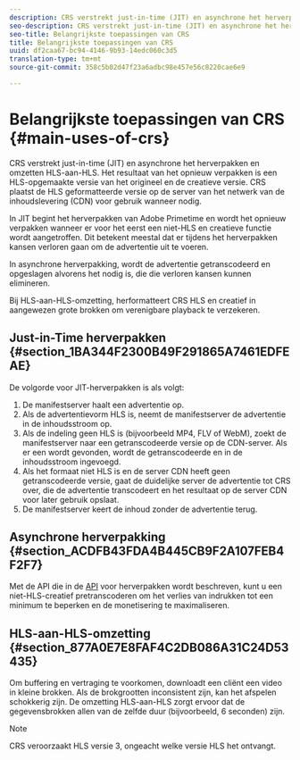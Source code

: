 ```yaml
---
description: CRS verstrekt just-in-time (JIT) en asynchrone het herverpakken en omzetten HLS-aan-HLS. Het resultaat van het opnieuw verpakken is een HLS-opgemaakte versie van het origineel en de creatieve versie. CRS plaatst de HLS geformatteerde versie op de server van het netwerk van de inhoudslevering (CDN) voor gebruik wanneer nodig.
seo-description: CRS verstrekt just-in-time (JIT) en asynchrone het herverpakken en omzetten HLS-aan-HLS. Het resultaat van het opnieuw verpakken is een HLS-opgemaakte versie van het origineel en de creatieve versie. CRS plaatst de HLS geformatteerde versie op de server van het netwerk van de inhoudslevering (CDN) voor gebruik wanneer nodig.
seo-title: Belangrijkste toepassingen van CRS
title: Belangrijkste toepassingen van CRS
uuid: df2caa67-bc94-4146-9b93-14edc060c3d5
translation-type: tm+mt
source-git-commit: 358c5b02d47f23a6adbc98e457e56c8220cae6e9

---
```



# Belangrijkste toepassingen van CRS {#main-uses-of-crs}

CRS verstrekt just-in-time (JIT) en asynchrone het herverpakken en omzetten HLS-aan-HLS. Het resultaat van het opnieuw verpakken is een HLS-opgemaakte versie van het origineel en de creatieve versie. CRS plaatst de HLS geformatteerde versie op de server van het netwerk van de inhoudslevering (CDN) voor gebruik wanneer nodig.

In JIT begint het herverpakken van Adobe Primetime en wordt het opnieuw verpakken wanneer er voor het eerst een niet-HLS en creatieve functie wordt aangetroffen. Dit betekent meestal dat er tijdens het herverpakken kansen verloren gaan om de advertentie uit te voeren.

In asynchrone herverpakking, wordt de advertentie getranscodeerd en opgeslagen alvorens het nodig is, die die verloren kansen kunnen elimineren.

Bij HLS-aan-HLS-omzetting, herformatteert CRS HLS en creatief in aangewezen grote brokken om verenigbare playback te verzekeren.

## Just-in-Time herverpakken {#section_1BA344F2300B49F291865A7461EDFEAE}

De volgorde voor JIT-herverpakken is als volgt:

1. De manifestserver haalt een advertentie op.
1. Als de advertentievorm HLS is, neemt de manifestserver de advertentie in de inhoudsstroom op.
1. Als de indeling geen HLS is (bijvoorbeeld MP4, FLV of WebM), zoekt de manifestserver naar een getranscodeerde versie op de CDN-server. Als er een wordt gevonden, wordt de getranscodeerde en in de inhoudsstroom ingevoegd.
1. Als het formaat niet HLS is en de server CDN heeft geen getranscodeerde versie, gaat de duidelijke server de advertentie tot CRS over, die de advertentie transcodeert en het resultaat op de server CDN voor later gebruik opslaat.
1. De manifestserver keert de inhoud zonder de advertentie terug.

## Asynchrone herverpakking {#section_ACDFB43FDA4B445CB9F2A107FEB4F2F7}

Met de API die in de [API](../creative-repackaging-service/api-repackage.md) voor herverpakken wordt beschreven, kunt u een niet-HLS-creatief pretranscoderen om het verlies van indrukken tot een minimum te beperken en de monetisering te maximaliseren.

## HLS-aan-HLS-omzetting {#section_877A0E7E8FAF4C2DB086A31C24D53435}

Om buffering en vertraging te voorkomen, downloadt een cliënt een video in kleine brokken. Als de brokgrootten inconsistent zijn, kan het afspelen schokkerig zijn. De omzetting HLS-aan-HLS zorgt ervoor dat de gegevensbrokken allen van de zelfde duur (bijvoorbeeld, 6 seconden) zijn.

>[!NOTE]
>
>CRS veroorzaakt HLS versie 3, ongeacht welke versie HLS het ontvangt.